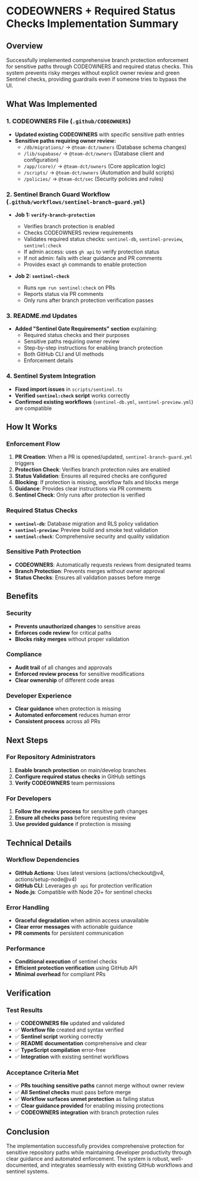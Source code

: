 # CODEOWNERS + Required Status Checks Implementation Summary

## Overview
Successfully implemented comprehensive branch protection enforcement for sensitive paths through CODEOWNERS and required status checks. This system prevents risky merges without explicit owner review and green Sentinel checks, providing guardrails even if someone tries to bypass the UI.

## What Was Implemented

### 1. CODEOWNERS File (`.github/CODEOWNERS`)
- **Updated existing CODEOWNERS** with specific sensitive path entries
- **Sensitive paths requiring owner review:**
  - `/db/migrations/` → `@team-dct/owners` (Database schema changes)
  - `/lib/supabase/` → `@team-dct/owners` (Database client and configuration)
  - `/app/(core)/` → `@team-dct/owners` (Core application logic)
  - `/scripts/` → `@team-dct/owners` (Automation and build scripts)
  - `/policies/` → `@team-dct/sec` (Security policies and rules)

### 2. Sentinel Branch Guard Workflow (`.github/workflows/sentinel-branch-guard.yml`)
- **Job 1: `verify-branch-protection`**
  - Verifies branch protection is enabled
  - Checks CODEOWNERS review requirements
  - Validates required status checks: `sentinel-db`, `sentinel-preview`, `sentinel:check`
  - If admin access: uses `gh api` to verify protection status
  - If not admin: fails with clear guidance and PR comments
  - Provides exact `gh` commands to enable protection

- **Job 2: `sentinel-check`**
  - Runs `npm run sentinel:check` on PRs
  - Reports status via PR comments
  - Only runs after branch protection verification passes

### 3. README.md Updates
- **Added "Sentinel Gate Requirements" section** explaining:
  - Required status checks and their purposes
  - Sensitive paths requiring owner review
  - Step-by-step instructions for enabling branch protection
  - Both GitHub CLI and UI methods
  - Enforcement details

### 4. Sentinel System Integration
- **Fixed import issues** in `scripts/sentinel.ts`
- **Verified `sentinel:check` script** works correctly
- **Confirmed existing workflows** (`sentinel-db.yml`, `sentinel-preview.yml`) are compatible

## How It Works

### Enforcement Flow
1. **PR Creation**: When a PR is opened/updated, `sentinel-branch-guard.yml` triggers
2. **Protection Check**: Verifies branch protection rules are enabled
3. **Status Validation**: Ensures all required checks are configured
4. **Blocking**: If protection is missing, workflow fails and blocks merge
5. **Guidance**: Provides clear instructions via PR comments
6. **Sentinel Check**: Only runs after protection is verified

### Required Status Checks
- **`sentinel-db`**: Database migration and RLS policy validation
- **`sentinel-preview`**: Preview build and smoke test validation
- **`sentinel:check`**: Comprehensive security and quality validation

### Sensitive Path Protection
- **CODEOWNERS**: Automatically requests reviews from designated teams
- **Branch Protection**: Prevents merges without owner approval
- **Status Checks**: Ensures all validation passes before merge

## Benefits

### Security
- **Prevents unauthorized changes** to sensitive areas
- **Enforces code review** for critical paths
- **Blocks risky merges** without proper validation

### Compliance
- **Audit trail** of all changes and approvals
- **Enforced review process** for sensitive modifications
- **Clear ownership** of different code areas

### Developer Experience
- **Clear guidance** when protection is missing
- **Automated enforcement** reduces human error
- **Consistent process** across all PRs

## Next Steps

### For Repository Administrators
1. **Enable branch protection** on main/develop branches
2. **Configure required status checks** in GitHub settings
3. **Verify CODEOWNERS** team permissions

### For Developers
1. **Follow the review process** for sensitive path changes
2. **Ensure all checks pass** before requesting review
3. **Use provided guidance** if protection is missing

## Technical Details

### Workflow Dependencies
- **GitHub Actions**: Uses latest versions (actions/checkout@v4, actions/setup-node@v4)
- **GitHub CLI**: Leverages `gh api` for protection verification
- **Node.js**: Compatible with Node 20+ for sentinel checks

### Error Handling
- **Graceful degradation** when admin access unavailable
- **Clear error messages** with actionable guidance
- **PR comments** for persistent communication

### Performance
- **Conditional execution** of sentinel checks
- **Efficient protection verification** using GitHub API
- **Minimal overhead** for compliant PRs

## Verification

### Test Results
- ✅ **CODEOWNERS file** updated and validated
- ✅ **Workflow file** created and syntax verified
- ✅ **Sentinel script** working correctly
- ✅ **README documentation** comprehensive and clear
- ✅ **TypeScript compilation** error-free
- ✅ **Integration** with existing sentinel workflows

### Acceptance Criteria Met
- ✅ **PRs touching sensitive paths** cannot merge without owner review
- ✅ **All Sentinel checks** must pass before merge
- ✅ **Workflow surfaces unmet protection** as failing status
- ✅ **Clear guidance provided** for enabling missing protections
- ✅ **CODEOWNERS integration** with branch protection rules

## Conclusion

The implementation successfully provides comprehensive protection for sensitive repository paths while maintaining developer productivity through clear guidance and automated enforcement. The system is robust, well-documented, and integrates seamlessly with existing GitHub workflows and sentinel systems.
